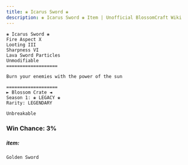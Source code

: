 ```yaml
---
title: ❀ Icarus Sword ❀
description: ❀ Icarus Sword ❀ Item | Unofficial BlossomCraft Wiki
---
```

```
❀ Icarus Sword ❀
Fire Aspect X
Looting III
Sharpness VI
Lava Sword Particles
Unmodifiable
===================

Burn your enemies with the power of the sun

===================
► Blossom Crate ◄
Season 1: ❀ LEGACY ❀
Rarity: LEGENDARY

Unbreakable
```
### Win Chance: 3%

##### item:
`Golden Sword`